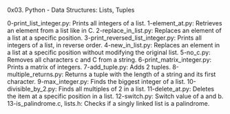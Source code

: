 0x03. Python - Data Structures: Lists, Tuples

0-print_list_integer.py: Prints all integers of a list. 1-element_at.py: Retrieves an element from a list like in C. 2-replace_in_list.py: Replaces an element of a list at a specific position. 3-print_reversed_list_integer.py: Prints all integers of a list, in reverse order. 4-new_in_list.py: Replaces an element in a list at a specific position without modifying the original list. 5-no_c.py: Removes all characters c and C from a string. 6-print_matrix_integer.py: Prints a matrix of integers. 7-add_tuple.py: Adds 2 tuples. 8-multiple_returns.py: Returns a tuple with the length of a string and its first character. 9-max_integer.py: Finds the biggest integer of a list. 10-divisible_by_2.py: Finds all multiples of 2 in a list. 11-delete_at.py: Deletes the item at a specific position in a list. 12-switch.py: Switch value of a and b. 13-is_palindrome.c, lists.h: Checks if a singly linked list is a palindrome.
